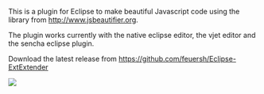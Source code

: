 This is a plugin for Eclipse to make beautiful Javascript code using the library from http://www.jsbeautifier.org.

The plugin works currently with the native eclipse editor, the vjet editor and the sencha eclipse plugin.

Download the latest release from https://github.com/feuersh/Eclipse-ExtExtender

![](https://raw.github.com/feuersh/Eclipse-JsBeautifier/master/img/jsbeautifier.png)
